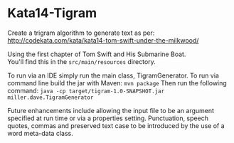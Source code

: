 # Kata14-Tigram
Create a trigram algorithm to generate text as per:
http://codekata.com/kata/kata14-tom-swift-under-the-milkwood/

Using the first chapter of Tom Swift and His Submarine Boat.  
You'll find this in the `src/main/resources` directory.

To run via an IDE simply run the main class, TigramGenerator.
To run via command line build the jar with Maven:
`mvn package`
Then run the following command:
`java -cp target/tigram-1.0-SNAPSHOT.jar miller.dave.TigramGenerator`

Future enhancements include allowing the input file to be an argument specified at run time or via a properties setting.
Punctuation, speech quotes, commas and preserved text case to be introduced by the use of a word meta-data class.  
